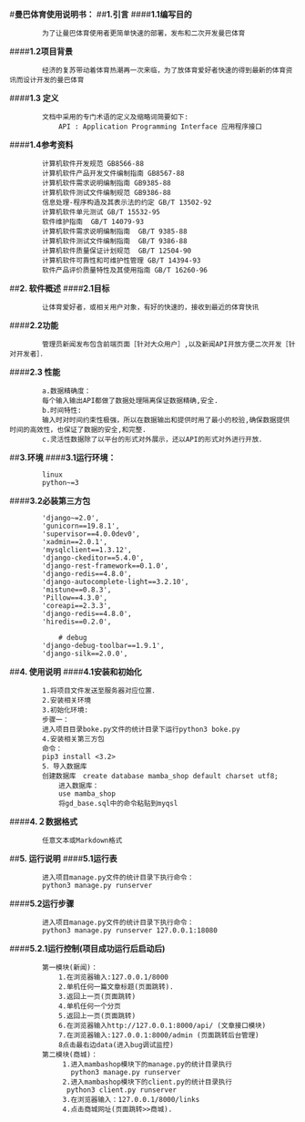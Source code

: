 #**曼巴体育使用说明书：**
##**1.引言**
####**1.1编写目的**
```text
        为了让曼巴体育使用者更简单快速的部署，发布和二次开发曼巴体育
```
####**1.2项目背景**
```text
        经济的复苏带动着体育热潮再一次来临，为了放体育爱好者快速的得到最新的体育资讯而设计开发的曼巴体育
```
####**1.3 定义**
```text
        文档中采用的专门术语的定义及缩略词简要如下:
            API : Application Programming Interface 应用程序接口
```

####**1.4参考资料**
```text
        计算机软件开发规范 GB8566-88
        计算机软件产品开发文件编制指南 GB8567-88
        计算机软件需求说明编制指南 GB9385-88
        计算机软件测试文件编制规范 GB9386-88
        信息处理-程序构造及其表示法的约定 GB/T 13502-92
        计算机软件单元测试 GB/T 15532-95
        软件维护指南  GB/T 14079-93
        计算机软件需求说明编制指南  GB/T 9385-88
        计算机软件测试文件编制指南  GB/T 9386-88
        计算机软件质量保证计划规范  GB/T 12504-90
        计算机软件可靠性和可维护性管理 GB/T 14394-93
        软件产品评价质量特性及其使用指南 GB/T 16260-96
```

##**2. 软件概述**
####**2.1目标**
```text
        让体育爱好者，或相关用户对象，有好的快速的，接收到最近的体育快讯
```
####**2.2功能**
```text
        管理员新闻发布包含前端页面［针对大众用户］,以及新闻API开放方便二次开发［针对开发者］．
```
####**2.3 性能**
```text
        a.数据精确度：
        每个输入输出API都做了数据处理隔离保证数据精确,安全.
        b.时间特性:
        输入时对时间约束性极强，所以在数据输出和提供时用了最小的校验,确保数据提供时间的高效性，也保证了数据的安全,和完整.
        c.灵活性数据除了以平台的形式对外展示，还以API的形式对外进行开放．
```
##**3.环境**
####**3.1运行环境：**
```text
        linux
        python~=3

```
####**3.2必装第三方包**
```text
        'django~=2.0',
        'gunicorn==19.8.1',
        'supervisor==4.0.0dev0',
        'xadmin==2.0.1',
        'mysqlclient==1.3.12',
        'django-ckeditor==5.4.0',
        'django-rest-framework==0.1.0',
        'django-redis==4.8.0',
        'django-autocomplete-light==3.2.10',
        'mistune==0.8.3',
        'Pillow==4.3.0',
        'coreapi==2.3.3',
        'django-redis==4.8.0',
        'hiredis==0.2.0',

            # debug
        'django-debug-toolbar==1.9.1',
        'django-silk==2.0.0',
```
##**4. 使用说明**
####**4.1安装和初始化**
```text
        1.将项目文件发送至服务器对应位置．
        2.安装相关环境
        3.初始化环境:
        步骤一：
        进入项目目录boke.py文件的统计目录下运行python3 boke.py
        4.安装相关第三方包
        命令：
        pip3 install <3.2>
        5．导入数据库
        创建数据库　create database mamba_shop default charset utf8;
            进入数据库：
            use mamba_shop
            将gd_base.sql中的命令粘贴到myqsl
```
####**4.２数据格式**
```text
        任意文本或Markdown格式
```
##**5. 运行说明**
####**5.1运行表**
```text
        进入项目manage.py文件的统计目录下执行命令：
        python3 manage.py runserver
```
####**5.2运行步骤**
```text
        进入项目manage.py文件的统计目录下执行命令：
        python3 manage.py runserver 127.0.0.1:18080
```
####**5.2.1运行控制(项目成功运行后启动后)**
```text
        第一模块(新闻)：
            1.在浏览器输入:127.0.0.1/8000
            2.单机任何一篇文章标题(页面跳转).
            3.返回上一页(页面跳转)
            4.单机任何一个分页
            5.返回上一页(页面跳转)
            6.在浏览器输入http://127.0.0.1:8000/api/ (文章接口模块)
            7.在浏览器输入:127.0.0.1:8000/admin (页面跳转后台管理)
            8点击最右边data(进入bug调试监控)
        第二模块(商城)：
             1.进入mambashop模块下的manage.py的统计目录执行
               python3 manage.py runserver
             2.进入mambashop模块下的client.py的统计目录执行
              python3 client.py runserver
             3.在浏览器输入：127.0.0.1/8000/links
             4.点击商城网址(页面跳转>>商城).
```